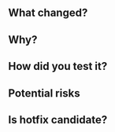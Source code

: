 ## What changed?
<!-- Describe what has changed in this PR -->

## Why?
<!-- Tell your future self why have you made these changes -->

## How did you test it?
<!-- How have you verified this change? Tested locally? Added a unit test? Checked in staging env? -->

## Potential risks
<!-- Assuming the worst case, what can be broken when deploying this change to production? -->

## Is hotfix candidate?
<!-- Is this PR a hotfix candidate or does it require a notification to be sent to the broader community? (Yes/No) -->
